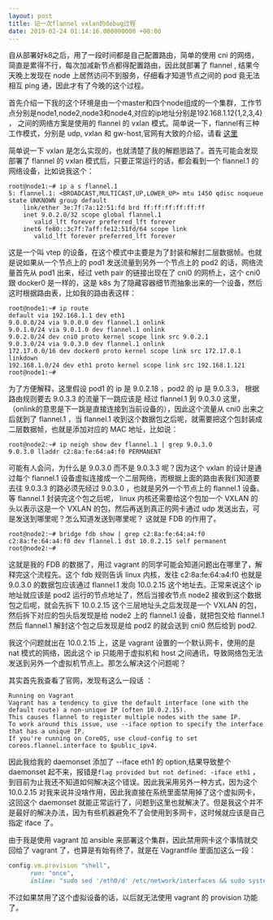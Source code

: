 ```yaml
---
layout: post
title: 记一次flannel vxlan的debug过程 
date: 2019-02-24 01:14:16.000000000 +08:00
---
```


自从部署好k8之后，用了一段时间都是自己配置路由，简单的使用 cni 的网络，简直是累得不行，每次加减新节点都得配置路由，因此就部署了 flannel , 结果今天晚上发现在 node 上居然访问不到服务，仔细看才知道节点之间的 pod 竟无法相互 ping 通，因此才有了今晚的这个过程。

首先介绍一下我的这个环境是由一个master和四个node组成的一个集群，工作节点分别是node1,node2,node3和node4,对应的ip地址分别是192.168.1.12{1,2,3,4} ， 之间的网络方案是使用的 flannel 的 vxlan 模式。简单说一下，flannel有三种工作模式，分别是 udp, vxlan 和 gw-host,官网有大致的介绍，请看 [这里](https://coreos.com/flannel/docs/latest/backends.html)

简单说一下 vxlan 是怎么实现的，也就清楚了我的解题思路了。首先可能会发现部署了 flannel 的 vxlan 模式后，只要正常运行的话，都会看到一个 flannel.1 的网络设备，比如说我这个：

```shell
root@node1:~# ip a s flannel.1
5: flannel.1: <BROADCAST,MULTICAST,UP,LOWER_UP> mtu 1450 qdisc noqueue state UNKNOWN group default 
    link/ether 3e:7f:7a:12:51:fd brd ff:ff:ff:ff:ff:ff
    inet 9.0.2.0/32 scope global flannel.1
       valid_lft forever preferred_lft forever
    inet6 fe80::3c7f:7aff:fe12:51fd/64 scope link 
       valid_lft forever preferred_lft forever
```

这是一个叫 vtep 的设备，在这个模式中主要是为了封装和解封二层数据帧。也就是说如果从一个节点上的 pod1 发送流量到另外一个节点上的 pod2 的话，网络流量首先从 pod1 出来，经过 veth pair 的链接出现在了 cni0 的网桥上，这个 cni0 跟 docker0 是一样的，这是 k8s 为了隐藏容器细节而抽象出来的一个设备，然后这时根据路由表，比如我的路由表这样：

```shell
root@node1:~# ip route 
default via 192.168.1.1 dev eth1 
9.0.0.0/24 via 9.0.0.0 dev flannel.1 onlink 
9.0.1.0/24 via 9.0.1.0 dev flannel.1 onlink 
9.0.2.0/24 dev cni0 proto kernel scope link src 9.0.2.1 
9.0.3.0/24 via 9.0.3.0 dev flannel.1 onlink 
172.17.0.0/16 dev docker0 proto kernel scope link src 172.17.0.1 linkdown 
192.168.1.0/24 dev eth1 proto kernel scope link src 192.168.1.121 
root@node1:~# 
```

为了方便解释，这里假设 pod1 的 ip 是 9.0.2.18 ，pod2 的 ip 是 9.0.3.3， 根据路由规则要去 9.0.3.3 的流量下一跳应该是 经过 flannel.1 到 9.0.3.0 这里，（onlink的意思是下一跳是直接连接到当前设备的），因此这个流量从 cni0 出来之后就到了 flannel.1 ，当 flannel.1 收到这个数据包之后呢，就需要把这个包封装成二层数据帧，也就是添加对应的 MAC 地址，比如说：

```shell
root@node2:~# ip neigh show dev flannel.1 | grep 9.0.3.0
9.0.3.0 lladdr c2:8a:fe:64:a4:f0 PERMANENT
```

可能有人会问，为什么是 9.0.3.0 而不是 9.0.3.3 呢？因为这个 vxlan 的设计是通过每个 flannel.1 设备虚拟连接成一个二层网络，而根据上面的路由表我们知道要去往 9.0.3.3 的路必须先经过 9.0.3.0 ，也就是另外一个节点上的 flannel.1 设备。等 flannel.1 封装完这个包之后呢， linux 内核还需要给这个包加一个 VXLAN 的头以表示这是一个 VXLAN 的包，然后再送到真正的网卡通过 udp 发送出去，可是发送到哪里呢？怎么知道发送到哪里呢？ 这就是 FDB 的作用了。

```shell
root@node2:~# bridge fdb show | grep c2:8a:fe:64:a4:f0
c2:8a:fe:64:a4:f0 dev flannel.1 dst 10.0.2.15 self permanent
root@node2:~# 
```

这就是我的 FDB 的数据了，用过 vagrant 的同学可能会知道问题出在哪里了，解释完这个流程先。这个 fdb 规则告诉 linux 内核，发往 c2:8a:fe:64:a4:f0 也就是 9.0.3.0 的数据包应该通过 flannel.1 发向 10.0.2.15 这个地址去。正常来说这个 ip 地址就应该是 pod2 运行的节点地址了，然后当接收节点 node2 接收到这个数据包之后呢，就会先拆下 10.0.2.15 这个三层地址头之后发现是一个 VXLAN 的包，然后拆下对应的包头后发现是给 node2  上的 flannel.1 设备，就把包交给 flannel.1 然后 flannel.1 解封这个包之后发现是给 pod2 的就会送到 cni0 然后给到 pod2.

我这个问题就出在 10.0.2.15 上，这是 vagrant 设置的一个默认网卡，使用的是 nat 模式的网络，因此这个 ip 只能用于虚拟机和 host 之间通讯，导致网络包无法发送到另外一个虚拟机节点上。那怎么解决这个问题呢？

其实首先我查看了官网，发现有这么一段话 ： 

```english
Running on Vagrant
Vagrant has a tendency to give the default interface (one with the default route) a non-unique IP (often 10.0.2.15).
This causes flannel to register multiple nodes with the same IP.
To work around this issue, use --iface option to specify the interface that has a unique IP.
If you're running on CoreOS, use cloud-config to set coreos.flannel.interface to $public_ipv4.
```

 因此我给我的 daemonset 添加了 --iface eth1 的 option,结果导致整个 daemonset 起不来，报错是`flag provided but not defined: -iface eth1` ，到目前为止我还不知道如何解决这个错误。因此我采用另外一种方式，因为这个 10.0.2.15 对我来说并没啥作用，因此我直接在系统里面禁用掉了这个虚拟网卡，这回这个 daemonset 就能正常运行了，问题到这里也就解决了。但是我这个并不是最好的解决办法，因为有些机器避免不了会使用到多网卡，这时候就应该是自己指定 iface 了。

由于我是使用 vagrant 加 ansible 来部署这个集群，因此禁用网卡这个事情就交回给了 vagrant 了，也算是有始有终了，就是在 Vagrantfile 里面加这么一段：

```ruby
config.vm.provision "shell",
      run: "once",
      inline: "sudo sed '/eth0/d' /etc/network/interfaces && sudo systemctl restart networking"
```

不过如果禁用了这个虚拟设备的话，以后就无法使用 vagrant 的 provision 功能了。